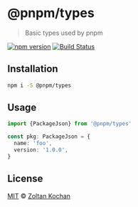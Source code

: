 # @pnpm/types

> Basic types used by pnpm

<!--@shields('npm', 'travis')-->
[![npm version](https://img.shields.io/npm/v/@pnpm/types.svg)](https://www.npmjs.com/package/@pnpm/types) [![Build Status](https://img.shields.io/travis/pnpm/types/master.svg)](https://travis-ci.org/pnpm/types)
<!--/@-->

## Installation

```sh
npm i -S @pnpm/types
```

## Usage

```ts
import {PackageJson} from '@pnpm/types'

const pkg: PackageJson = {
  name: 'foo',
  version: '1.0.0',
}
```

## License

[MIT](./LICENSE) © [Zoltan Kochan](https://www.kochan.io/)
